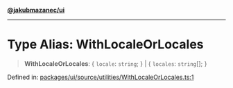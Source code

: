 [**@jakubmazanec/ui**](../README.md)

---

# Type Alias: WithLocaleOrLocales

> **WithLocaleOrLocales**: \{ `locale`: `string`; \} \| \{ `locales`: `string`[]; \}

Defined in:
[packages/ui/source/utilities/WithLocaleOrLocales.ts:1](https://github.com/jakubmazanec/tools/blob/b189bd808f93a39eacbf7e401a82a754c5ce3b63/packages/ui/source/utilities/WithLocaleOrLocales.ts#L1)
